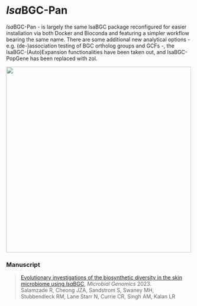 # *lsa*BGC-Pan
*lsa*BGC-Pan - is largely the same lsaBGC package reconfigured for easier installation via both Docker and Bioconda and featuring a simpler workflow bearing the same name. There are some additional new analytical options -e.g. (de-)association testing of BGC ortholog groups and GCFs -, the lsaBGC-(Auto)Expansion functionalities have been taken out, and lsaBGC-PopGene has been replaced with zol. 

<img src="https://github.com/Kalan-Lab/lsaBGC-Pan/assets/4260723/0ce0efba-c0d7-444b-ad69-d767e1321df4" width="500">

### Manuscript

> [Evolutionary investigations of the biosynthetic diversity in the skin microbiome using *lsa*BGC](https://www.microbiologyresearch.org/content/journal/mgen/10.1099/mgen.0.000988), *Microbial Genomics* 2023.<br>Salamzade R, Cheong JZA, Sandstrom S, Swaney MH,<br>Stubbendieck RM, Lane Starr N, Currie CR, Singh AM, Kalan LR 
